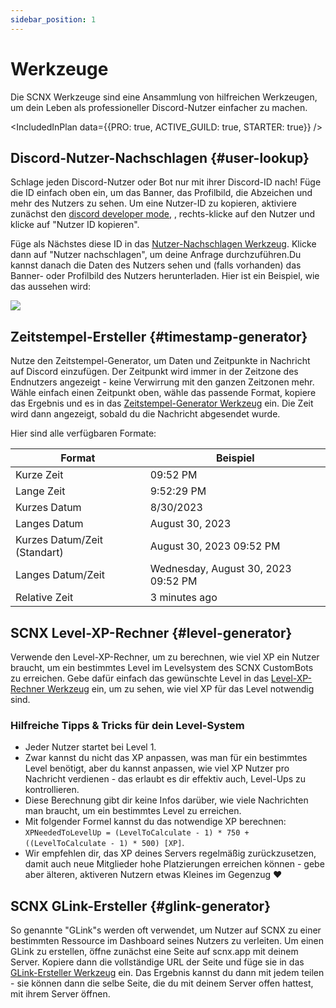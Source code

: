 ```yaml
---
sidebar_position: 1
---
```


# Werkzeuge

Die SCNX Werkzeuge sind eine Ansammlung von hilfreichen Werkzeugen, um dein Leben als professioneller Discord-Nutzer
einfacher zu machen.

<IncludedInPlan data={{PRO: true, ACTIVE_GUILD: true, STARTER: true}} />

## Discord-Nutzer-Nachschlagen {#user-lookup}

Schlage jeden Discord-Nutzer oder Bot nur mit ihrer Discord-ID nach! Füge die ID einfach oben ein, um das Banner, das
Profilbild, die Abzeichen und mehr des Nutzers zu sehen. Um eine Nutzer-ID zu kopieren, aktiviere zunächst
den  [discord developer mode](https://faq.scnx.app/discord-entwicklermodus-aktivieren/), , rechts-klicke auf den Nutzer
und klicke auf "Nutzer ID kopieren".

Füge als Nächstes diese ID in das [Nutzer-Nachschlagen Werkzeug](https://scnx.app/de/user/tools?page=user-lookup).
Klicke
dann auf "Nutzer nachschlagen", um deine Anfrage durchzuführen.Du kannst danach die Daten des Nutzers sehen und (falls
vorhanden) das Banner- oder Profilbild des Nutzers herunterladen. Hier ist ein Beispiel, wie das aussehen wird:

![](@site/docs/assets/scnx/user/toolbox/result.png)

## Zeitstempel-Ersteller {#timestamp-generator}

Nutze den Zeitstempel-Generator, um Daten und Zeitpunkte in Nachricht auf Discord einzufügen. Der Zeitpunkt wird immer
in der Zeitzone des Endnutzers angezeigt - keine Verwirrung mit den ganzen Zeitzonen mehr. Wähle einfach einen Zeitpunkt
oben, wähle das passende Format, kopiere das Ergebnis und es in
das [Zeitstempel-Generator Werkzeug](https://scnx.app/de/user/tools?page=timestamp-generator) ein. Die Zeit wird dann
angezeigt, sobald
du die Nachricht abgesendet wurde.

Hier sind alle verfügbaren Formate:

| Format                       | Beispiel                            |
|------------------------------|-------------------------------------|
| Kurze Zeit                   | 09:52 PM                            |
| Lange Zeit                   | 9:52:29 PM                          |
| Kurzes Datum                 | 8/30/2023                           |
| Langes Datum                 | August 30, 2023                     |
| Kurzes Datum/Zeit (Standart) | August 30, 2023 09:52 PM            |
| Langes Datum/Zeit            | Wednesday, August 30, 2023 09:52 PM |
| Relative Zeit                | 3 minutes ago                       |

## SCNX Level-XP-Rechner {#level-generator}

Verwende den Level-XP-Rechner, um zu berechnen, wie viel XP ein Nutzer braucht, um ein bestimmtes Level im Levelsystem
des SCNX CustomBots zu erreichen.
Gebe dafür einfach das gewünschte Level in
das [Level-XP-Rechner Werkzeug](https://scnx.app/de/user/tools?page=level-calculator) ein, um zu sehen, wie viel XP für
das
Level notwendig sind.

### Hilfreiche Tipps & Tricks für dein Level-System

* Jeder Nutzer startet bei Level 1.
* Zwar kannst du nicht das XP anpassen, was man für ein bestimmtes Level benötigt, aber du kannst anpassen, wie viel XP
  Nutzer pro Nachricht verdienen - das erlaubt es dir effektiv auch, Level-Ups zu kontrollieren.
* Diese Berechnung gibt dir keine Infos darüber, wie viele Nachrichten man braucht, um ein bestimmtes Level zu
  erreichen.
* Mit folgender Formel kannst du das notwendige XP
  berechnen: `XPNeededToLevelUp = (LevelToCalculate - 1) * 750 + ((LevelToCalculate - 1) * 500) [XP]`.
* Wir empfehlen dir, das XP deines Servers regelmäßig zurückzusetzen, damit auch neue Mitglieder hohe Platzierungen
  erreichen können - gebe aber älteren, aktiveren Nutzern etwas Kleines im Gegenzug :heart:

## SCNX GLink-Ersteller {#glink-generator}

So genannte "GLink"s werden oft verwendet, um Nutzer auf SCNX zu einer bestimmten Ressource im Dashboard seines Nutzers
zu verleiten. Um einen GLink zu erstellen, öffne zunächst eine Seite auf scnx.app mit deinem Server. Kopiere dann die
vollständige URL der Seite und füge sie in
das [GLink-Ersteller Werkzeug](https://scnx.app/de/user/tools?page=glink-generator) ein. Das Ergebnis kannst du dann mit
jedem teilen -
sie können dann die selbe Seite, die du mit deinem Server offen hattest, mit ihrem Server öffnen.